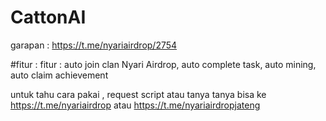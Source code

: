 # CattonAI

garapan : https://t.me/nyariairdrop/2754

#fitur : fitur : auto join clan Nyari Airdrop, auto complete task, auto mining, auto claim achievement

untuk tahu cara pakai , request script atau tanya tanya bisa ke https://t.me/nyariairdrop atau https://t.me/nyariairdropjateng
